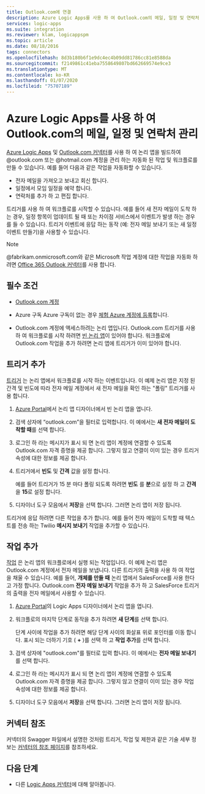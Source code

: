 ```yaml
---
title: Outlook.com에 연결
description: Azure Logic Apps를 사용 하 여 Outlook.com의 메일, 일정 및 연락처를 관리 하는 작업 및 워크플로 자동화
services: logic-apps
ms.suite: integration
ms.reviewer: klam, logicappspm
ms.topic: article
ms.date: 08/18/2016
tags: connectors
ms.openlocfilehash: 8d3b180b6f1e9dc4ec4b09dd81786cc81e8588da
ms.sourcegitcommit: f2149861c41eba7558649807bd662669574e9ce3
ms.translationtype: MT
ms.contentlocale: ko-KR
ms.lasthandoff: 01/07/2020
ms.locfileid: "75707189"
---
```

# <a name="manage-email-calendars-and-contacts-in-outlookcom-by-using-azure-logic-apps"></a>Azure Logic Apps를 사용 하 여 Outlook.com의 메일, 일정 및 연락처 관리

[Azure Logic Apps](../logic-apps/logic-apps-overview.md) 및 [Outlook.com 커넥터](/connectors/outlook/)를 사용 하 여 논리 앱을 빌드하여 @outlook.com 또는 @hotmail.com 계정을 관리 하는 자동화 된 작업 및 워크플로를 만들 수 있습니다. 예를 들어 다음과 같은 작업을 자동화할 수 있습니다.

* 전자 메일을 가져오고 보내고 회신 합니다.
* 일정에서 모임 일정을 예약 합니다.
* 연락처를 추가 하 고 편집 합니다.

트리거를 사용 하 여 워크플로를 시작할 수 있습니다. 예를 들어 새 전자 메일이 도착 하는 경우, 일정 항목이 업데이트 될 때 또는 차이점 서비스에서 이벤트가 발생 하는 경우를 들 수 있습니다. 트리거 이벤트에 응답 하는 동작 (예: 전자 메일 보내기 또는 새 일정 이벤트 만들기)을 사용할 수 있습니다.

> [!NOTE]
> @fabrikam.onmicrosoft.com와 같은 Microsoft 작업 계정에 대한 작업을 자동화 하려면 [Office 365 Outlook 커넥터](../connectors/connectors-create-api-office365-outlook.md)를 사용 합니다.

## <a name="prerequisites"></a>필수 조건

* [Outlook.com 계정](https://outlook.live.com/owa/)

* Azure 구독 Azure 구독이 없는 경우 [체험 Azure 계정에 등록](https://azure.microsoft.com/free/)합니다. 

* Outlook.com 계정에 액세스하려는 논리 앱입니다. Outlook.com 트리거를 사용 하 여 워크플로를 시작 하려면 [빈 논리 앱](../logic-apps/quickstart-create-first-logic-app-workflow.md)이 있어야 합니다. 워크플로에 Outlook.com 작업을 추가 하려면 논리 앱에 트리거가 이미 있어야 합니다.

## <a name="add-a-trigger"></a>트리거 추가

[트리거](../logic-apps/logic-apps-overview.md#logic-app-concepts) 는 논리 앱에서 워크플로를 시작 하는 이벤트입니다. 이 예제 논리 앱은 지정 된 간격 및 빈도에 따라 전자 메일 계정에서 새 전자 메일을 확인 하는 "폴링" 트리거를 사용 합니다.

1. [Azure Portal](https://portal.azure.com)에서 논리 앱 디자이너에서 빈 논리 앱을 엽니다.

1. 검색 상자에 “outlook.com”을 필터로 입력합니다. 이 예에서는 **새 전자 메일이 도착할 때**를 선택 합니다.

1. 로그인 하 라는 메시지가 표시 되 면 논리 앱이 계정에 연결할 수 있도록 Outlook.com 자격 증명을 제공 합니다. 그렇지 않고 연결이 이미 있는 경우 트리거 속성에 대한 정보를 제공 합니다.

1. 트리거에서 **빈도** 및 **간격** 값을 설정 합니다.

   예를 들어 트리거가 15 분 마다 폴링 되도록 하려면 **빈도** 를 **분**으로 설정 하 고 **간격** 을 **15**로 설정 합니다.

1. 디자이너 도구 모음에서 **저장**을 선택 합니다. 그러면 논리 앱이 저장 됩니다.

트리거에 응답 하려면 다른 작업을 추가 합니다. 예를 들어 전자 메일이 도착할 때 텍스트를 전송 하는 Twilio **메시지 보내기** 작업을 추가할 수 있습니다.

## <a name="add-an-action"></a>작업 추가

[작업](../logic-apps/logic-apps-overview.md#logic-app-concepts) 은 논리 앱의 워크플로에서 실행 되는 작업입니다. 이 예제 논리 앱은 Outlook.com 계정에서 전자 메일을 보냅니다. 다른 트리거의 출력을 사용 하 여 작업을 채울 수 있습니다. 예를 들어, **개체를 만들 때** 논리 앱에서 SalesForce를 사용 한다고 가정 합니다. Outlook.com **전자 메일 보내기** 작업을 추가 하 고 SalesForce 트리거의 출력을 전자 메일에서 사용할 수 있습니다.

1. [Azure Portal](https://portal.azure.com)의 Logic Apps 디자이너에서 논리 앱을 엽니다.

1. 워크플로의 마지막 단계로 동작을 추가 하려면 **새 단계**를 선택 합니다. 

   단계 사이에 작업을 추가 하려면 해당 단계 사이의 화살표 위로 포인터를 이동 합니다. 표시 되는 더하기 기호 ( **+** )를 선택 하 고 **작업 추가**를 선택 합니다.

1. 검색 상자에 "outlook.com"를 필터로 입력 합니다. 이 예에서는 **전자 메일 보내기**를 선택 합니다. 

1. 로그인 하 라는 메시지가 표시 되 면 논리 앱이 계정에 연결할 수 있도록 Outlook.com 자격 증명을 제공 합니다. 그렇지 않고 연결이 이미 있는 경우 작업 속성에 대한 정보를 제공 합니다.

1. 디자이너 도구 모음에서 **저장**을 선택 합니다. 그러면 논리 앱이 저장 됩니다.

## <a name="connector-reference"></a>커넥터 참조

커넥터의 Swagger 파일에서 설명한 것처럼 트리거, 작업 및 제한과 같은 기술 세부 정보는 [커넥터의 참조 페이지](/connectors/outlook/)를 참조하세요. 

## <a name="next-steps"></a>다음 단계

* 다른 [Logic Apps 커넥터](../connectors/apis-list.md)에 대해 알아봅니다.

